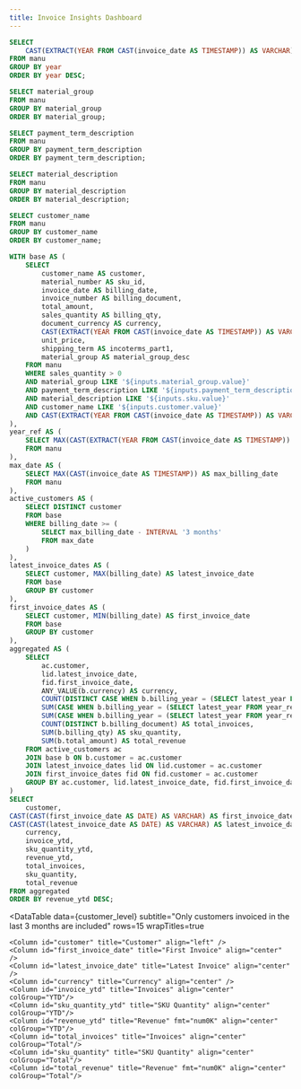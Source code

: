 ```yaml
---
title: Invoice Insights Dashboard
---
```



<center>
   
<Dropdown data={year} name=year value=year title="Year" defaultValue="%">
    <DropdownOption value="%" valueLabel="All"/>
</Dropdown>

<Dropdown data={material_group} name=material_group value=material_group defaultValue='%' title="Material Group">
  <DropdownOption value="%" valueLabel="All"/>
</Dropdown>

<Dropdown data={payment_term_description} name=payment_term_description value=payment_term_description defaultValue='%' title="Payment Term">
  <DropdownOption value="%" valueLabel="All"/>
</Dropdown>

<Dropdown data={sku} name=sku value=material_description defaultValue='%' title="SKU">
  <DropdownOption value="%" valueLabel="All"/>
</Dropdown>

<Dropdown data={customer} name=customer value=customer_name defaultValue='%' title="Customer">
  <DropdownOption value="%" valueLabel="All"/>
</Dropdown>

</center>


```sql year
SELECT
    CAST(EXTRACT(YEAR FROM CAST(invoice_date AS TIMESTAMP)) AS VARCHAR) AS year
FROM manu
GROUP BY year
ORDER BY year DESC;
```

```sql material_group
SELECT material_group
FROM manu
GROUP BY material_group
ORDER BY material_group;
```

```sql payment_term_description            
SELECT payment_term_description
FROM manu
GROUP BY payment_term_description
ORDER BY payment_term_description;
```



```sql sku
SELECT material_description
FROM manu
GROUP BY material_description
ORDER BY material_description;
``` 

```sql customer
SELECT customer_name
FROM manu
GROUP BY customer_name
ORDER BY customer_name;
``` 


```sql customer_level
WITH base AS (
    SELECT
        customer_name AS customer,
        material_number AS sku_id,
        invoice_date AS billing_date,
        invoice_number AS billing_document,
        total_amount,
        sales_quantity AS billing_qty,
        document_currency AS currency,
        CAST(EXTRACT(YEAR FROM CAST(invoice_date AS TIMESTAMP)) AS VARCHAR) AS billing_year,
        unit_price,
        shipping_term AS incoterms_part1,
        material_group AS material_group_desc
    FROM manu
    WHERE sales_quantity > 0
    AND material_group LIKE '${inputs.material_group.value}'
    AND payment_term_description LIKE '${inputs.payment_term_description.value}'
    AND material_description LIKE '${inputs.sku.value}'
    AND customer_name LIKE '${inputs.customer.value}'
    AND CAST(EXTRACT(YEAR FROM CAST(invoice_date AS TIMESTAMP)) AS VARCHAR) LIKE '${inputs.year.value}'
),
year_ref AS (
    SELECT MAX(CAST(EXTRACT(YEAR FROM CAST(invoice_date AS TIMESTAMP)) AS VARCHAR)) AS latest_year
    FROM manu
),
max_date AS (
    SELECT MAX(CAST(invoice_date AS TIMESTAMP)) AS max_billing_date
    FROM manu
),
active_customers AS (
    SELECT DISTINCT customer
    FROM base
    WHERE billing_date >= (
        SELECT max_billing_date - INTERVAL '3 months'
        FROM max_date
    )
),
latest_invoice_dates AS (
    SELECT customer, MAX(billing_date) AS latest_invoice_date
    FROM base
    GROUP BY customer
),
first_invoice_dates AS (
    SELECT customer, MIN(billing_date) AS first_invoice_date
    FROM base
    GROUP BY customer
),
aggregated AS (
    SELECT
        ac.customer,
        lid.latest_invoice_date,
        fid.first_invoice_date,
        ANY_VALUE(b.currency) AS currency,
        COUNT(DISTINCT CASE WHEN b.billing_year = (SELECT latest_year FROM year_ref) THEN b.billing_document END) AS invoice_ytd,
        SUM(CASE WHEN b.billing_year = (SELECT latest_year FROM year_ref) THEN b.billing_qty ELSE 0 END) AS sku_quantity_ytd,
        SUM(CASE WHEN b.billing_year = (SELECT latest_year FROM year_ref) THEN b.total_amount ELSE 0 END) AS revenue_ytd,
        COUNT(DISTINCT b.billing_document) AS total_invoices,
        SUM(b.billing_qty) AS sku_quantity,
        SUM(b.total_amount) AS total_revenue
    FROM active_customers ac
    JOIN base b ON b.customer = ac.customer
    JOIN latest_invoice_dates lid ON lid.customer = ac.customer
    JOIN first_invoice_dates fid ON fid.customer = ac.customer
    GROUP BY ac.customer, lid.latest_invoice_date, fid.first_invoice_date
)
SELECT
    customer,
CAST(CAST(first_invoice_date AS DATE) AS VARCHAR) AS first_invoice_date,
CAST(CAST(latest_invoice_date AS DATE) AS VARCHAR) AS latest_invoice_date,
    currency,
    invoice_ytd,
    sku_quantity_ytd,
    revenue_ytd,
    total_invoices,
    sku_quantity,
    total_revenue
FROM aggregated
ORDER BY revenue_ytd DESC;
```

<DataTable 
    data={customer_level}
    subtitle="Only customers invoiced in the last 3 months are included"
    rows=15
    wrapTitles=true
>
    <Column id="customer" title="Customer" align="left" />
    <Column id="first_invoice_date" title="First Invoice" align="center" />
    <Column id="latest_invoice_date" title="Latest Invoice" align="center" />
    <Column id="currency" title="Currency" align="center" />
    <Column id="invoice_ytd" title="Invoices" align="center" colGroup="YTD"/>
    <Column id="sku_quantity_ytd" title="SKU Quantity" align="center" colGroup="YTD"/>
    <Column id="revenue_ytd" title="Revenue" fmt="num0K" align="center" colGroup="YTD"/>
    <Column id="total_invoices" title="Invoices" align="center" colGroup="Total"/>
    <Column id="sku_quantity" title="SKU Quantity" align="center" colGroup="Total"/>
    <Column id="total_revenue" title="Revenue" fmt="num0K" align="center" colGroup="Total"/>
</DataTable>
